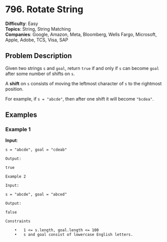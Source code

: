 # 796. Rotate String

**Difficulty**: Easy  
**Topics**: String, String Matching  
**Companies**: Google, Amazon, Meta, Bloomberg, Wells Fargo, Microsoft, Apple, Adobe, TCS, Visa, SAP  

## Problem Description

Given two strings `s` and `goal`, return `true` if and only if `s` can become `goal` after some number of shifts on `s`.

A **shift** on `s` consists of moving the leftmost character of `s` to the rightmost position.

For example, if `s = "abcde"`, then after one shift it will become `"bcdea"`.

## Examples

### Example 1

**Input**: 
```plaintext
s = "abcde", goal = "cdeab"

Output:

true

Example 2

Input:

s = "abcde", goal = "abced"

Output:

false

Constraints

	•	1 <= s.length, goal.length <= 100
	•	s and goal consist of lowercase English letters.

